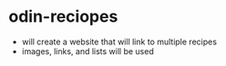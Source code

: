 # odin-reciopes
- will create a website that will link to multiple recipes
- images, links, and lists will be used
